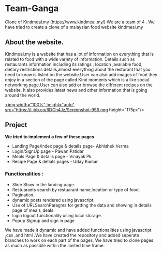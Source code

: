 # Team-Ganga
Clone of Kindmeal.my (https://www.kindmeal.my/)
We are a team of 4 . We have tried to create a clone of a malaysian food website kindmeal.my

## About the website.
Kindmeal.my is a website that has a lot of information on everything that is related to food with a wide variety of information. Details such as restaurants information including its ratings , location ,available food, dietary restrictions details,almost everything about the resturant that you need to know is listed on the website.User can also add images of food they enjoy in a section of the page called Kind moments which is a like social networking page.User can also add or browse the different recipes on the website. It also provides latest news and other information that is going around the world.

<a href="#"><img width="100%" height="auto" src="https://i.ibb.co/6DCh4Jz/Screenshot-959.png height="175px"/></a>

## Project
**We tried to implement a few of these pages**
* Landing Page/Index page & details page- Abhishek Verma
* Login/SignUp page - Pawan Patidar
* Meals Page & details page - Vinayak Pk
* Recipe Page & detials pages - Uday Kumar
### Functionalities :
* Slide Show in the landing page.
* Restuarants search by restuarant name,location or type of food.
* Pagination.
* dynamic posts rendered using javascript.
* Use of URLSearchParagms for getting the data and showing in details page of meals_deals.
* login logout functionality using local storage.
* Popup Signup and sign in page

We have made it dynamic and have added functionalities using javascript ,css ,and html .We have created the repository and added seperate branches to work on each part of the pages, We have tried to clone pages as much as possible within the limited time frame.
